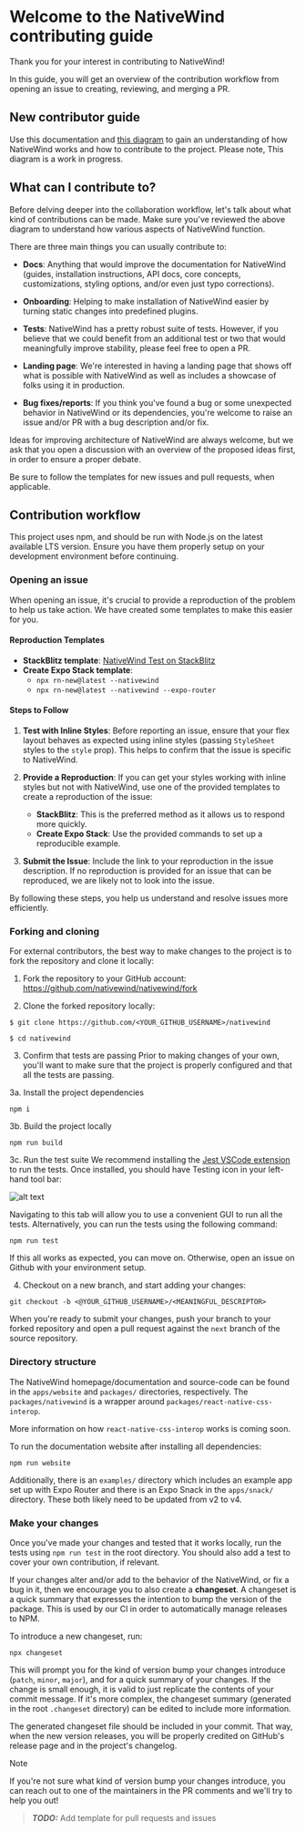 # Welcome to the NativeWind contributing guide

Thank you for your interest in contributing to NativeWind!

In this guide, you will get an overview of the contribution workflow from opening an issue to creating, reviewing, and merging a PR.

## New contributor guide

Use this documentation and [this diagram](https://link.excalidraw.com/l/398AFcdY0wd/4cHnU8Ilxw7) to gain an understanding of how NativeWind works and how to contribute to the project. Please note, This diagram is a work in progress.

## What can I contribute to?

Before delving deeper into the collaboration workflow, let's talk about what kind of contributions can be made. Make sure you've reviewed the above diagram to understand how various aspects of NativeWind function.

There are three main things you can usually contribute to:

- **Docs**: Anything that would improve the documentation for NativeWind (guides, installation instructions, API docs, core concepts, customizations, styling options, and/or even just typo corrections).

- **Onboarding**: Helping to make installation of NativeWind easier by turning static changes into predefined plugins.

- **Tests**: NativeWind has a pretty robust suite of tests. However, if you believe that we could benefit from an additional test or two that would meaningfully improve stability, please feel free to open a PR.

- **Landing page**: We're interested in having a landing page that shows off what is possible with NativeWind as well as includes a showcase of folks using it in production.

- **Bug fixes/reports**: If you think you've found a bug or some unexpected behavior in NativeWind or its dependencies, you're welcome to raise an issue and/or PR with a bug description and/or fix.

Ideas for improving architecture of NativeWind are always welcome, but we ask that you open a discussion with an overview of the proposed ideas first, in order to ensure a proper debate.

Be sure to follow the templates for new issues and pull requests, when applicable.

## Contribution workflow

This project uses npm, and should be run with Node.js on the latest available LTS version. Ensure you have them properly setup on your development environment before continuing.

### Opening an issue

When opening an issue, it's crucial to provide a reproduction of the problem to help us take action. We have created some templates to make this easier for you.

#### Reproduction Templates

- **StackBlitz template**: [NativeWind Test on StackBlitz](https://stackblitz.com/edit/nativewind-test?view=editor)
- **Create Expo Stack template**:
  - `npx rn-new@latest --nativewind`
  - `npx rn-new@latest --nativewind --expo-router`

#### Steps to Follow

1. **Test with Inline Styles**: Before reporting an issue, ensure that your flex layout behaves as expected using inline styles (passing `StyleSheet` styles to the `style` prop). This helps to confirm that the issue is specific to NativeWind.

2. **Provide a Reproduction**: If you can get your styles working with inline styles but not with NativeWind, use one of the provided templates to create a reproduction of the issue:
   - **StackBlitz**: This is the preferred method as it allows us to respond more quickly.
   - **Create Expo Stack**: Use the provided commands to set up a reproducible example.

3. **Submit the Issue**: Include the link to your reproduction in the issue description. If no reproduction is provided for an issue that can be reproduced, we are likely not to look into the issue.

By following these steps, you help us understand and resolve issues more efficiently.

### Forking and cloning

For external contributors, the best way to make changes to the project is to fork the repository and clone it locally:

1. Fork the repository to your GitHub account: https://github.com/nativewind/nativewind/fork

2. Clone the forked repository locally:

```shell
$ git clone https://github.com/<YOUR_GITHUB_USERNAME>/nativewind

$ cd nativewind
```

3. Confirm that tests are passing
Prior to making changes of your own, you'll want to make sure that the project is properly configured and that all the tests are passing.

3a. Install the project dependencies

```shell
npm i
```

3b. Build the project locally

```shell
npm run build
```

3c. Run the test suite
We recommend installing the [Jest VSCode extension](https://marketplace.visualstudio.com/items?itemName=Orta.vscode-jest) to run the tests. Once installed, you should have Testing icon in your left-hand tool bar:

![alt text](image.png)

Navigating to this tab will allow you to use a convenient GUI to run all the tests. Alternatively, you can run the tests using the following command:
```shell
npm run test
```

If this all works as expected, you can move on. Otherwise, open an issue on Github with your environment setup.

4. Checkout on a new branch, and start adding your changes:

```shell
git checkout -b <@YOUR_GITHUB_USERNAME>/<MEANINGFUL_DESCRIPTOR>
```

When you're ready to submit your changes, push your branch to your forked repository and open a pull request against the `next` branch of the source repository.

### Directory structure

The NativeWind homepage/documentation and source-code can be found in the `apps/website` and `packages/` directories, respectively. The `packages/nativewind` is a wrapper around `packages/react-native-css-interop`.

More information on how `react-native-css-interop` works is coming soon.

To run the documentation website after installing all dependencies:

```shell
npm run website
```

Additionally, there is an `examples/` directory which includes an example app set up with Expo Router and there is an Expo Snack in the `apps/snack/` directory. These both likely need to be updated from v2 to v4.

### Make your changes

Once you've made your changes and tested that it works locally, run the tests using `npm run test` in the root directory. You should also add a test to cover your own contribution, if relevant.

If your changes alter and/or add to the behavior of the NativeWind, or fix a bug in it, then we encourage you to also create a **changeset**. A changeset is a quick summary that expresses the intention to bump the version of the package. This is used by our CI in order to automatically manage releases to NPM.

To introduce a new changeset, run:

```shell
npx changeset
```

This will prompt you for the kind of version bump your changes introduce (`patch`, `minor`, `major`), and for a quick summary of your changes. If the change is small enough, it is valid to just replicate the contents of your commit message. If it's more complex, the changeset summary (generated in the root `.changeset` directory) can be edited to include more information.

The generated changeset file should be included in your commit. That way, when the new version releases, you will be properly credited on GitHub's release page and in the project's changelog.

> [!NOTE]
> If you're not sure what kind of version bump your changes introduce, you can reach out to one of the maintainers in the PR comments and we'll try to help you out!

> **_TODO:_** Add template for pull requests and issues